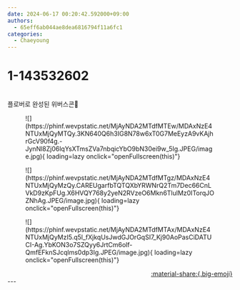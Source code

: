 ```yaml
---
date: 2024-06-17 00:20:42.592000+09:00
authors:
  - 65eff6ab044ae8dea6816794f11a6fc1
categories:
  - Chaeyoung
---
```


# 1-143532602

<div class="post-container" markdown="1">
<div class="content-container md-sidebar__scrollwrap" markdown="1">

<br>플로버로 완성된 위버스콘🩵
<figure markdown="1">
![](https://phinf.wevpstatic.net/MjAyNDA2MTdfMTEw/MDAxNzE4NTUxMjQyMTQy.3KN640Q6h3IG8N78w6xT0G7MeEyzA9vKAjhrGcV90f4g.-JynNl8Zj06lqYsXTmsZVa7nbqicYbO9bN30ei9w_5Ig.JPEG/image.jpg){ loading=lazy onclick="openFullscreen(this)"}
</figure>

<figure markdown="1">
![](https://phinf.wevpstatic.net/MjAyNDA2MTdfMTgz/MDAxNzE4NTUxMjQyMzQy.CAREUgarfbTQTQXbYRWNrQ2Tm7Dec66CnLVkD9zKpFUg.X6HVQY768y2yeN2RVzeO6Mkn6TlulMz0ITorqJOZNhAg.JPEG/image.jpg){ loading=lazy onclick="openFullscreen(this)"}
</figure>

<figure markdown="1">
![](https://phinf.wevpstatic.net/MjAyNDA2MTdfMTAx/MDAxNzE4NTUxMjQyMzI5.q5l_fXjkqUsJwdGJOrGqSI7_Kj90AoPasCiDATUCI-Ag.YbKON3o7SZQyy6JrtCm6olf-QmfEFknSJcqlms0dp3Ig.JPEG/image.jpg){ loading=lazy onclick="openFullscreen(this)"}
</figure>


</div>
</div>

<div style="text-align: right;" markdown="1">
<a href="https://weverse.io/fromis9/artist/1-143532602" style="text-align: right;">:material-share:{.big-emoji}</a>
</div>
---
